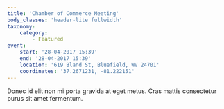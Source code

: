 ```yaml
---
title: 'Chamber of Commerce Meeting'
body_classes: 'header-lite fullwidth'
taxonomy:
    category:
        - Featured
event:
    start: '28-04-2017 15:39'
    end: '28-04-2017 15:39'
    location: '619 Bland St, Bluefield, WV 24701'
    coordinates: '37.2671231, -81.222151'
---
```


Donec id elit non mi porta gravida at eget metus. Cras mattis consectetur purus sit amet fermentum.